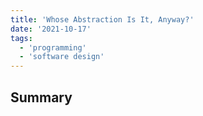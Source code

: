 ```yaml
---
title: 'Whose Abstraction Is It, Anyway?'
date: '2021-10-17'
tags:
  - 'programming'
  - 'software design'
---
```


## Summary

